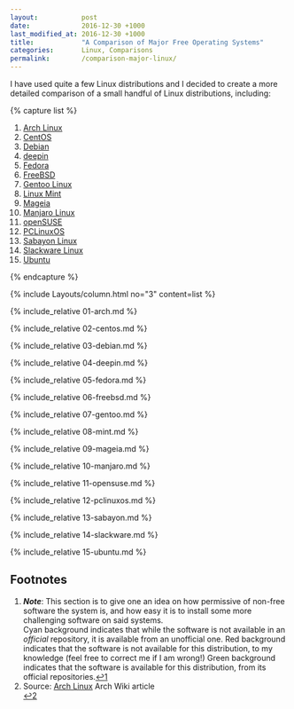 ```yaml
---
layout:           post
date:             2016-12-30 +1000
last_modified_at: 2016-12-30 +1000
title:            "A Comparison of Major Free Operating Systems"
categories:       Linux, Comparisons
permalink:        /comparison-major-linux/
---
```


I have used quite a few Linux distributions and I decided to create a more detailed comparison of a small handful of Linux distributions, including:

{% capture list %}
<ol>
  <li><a href="#arch-linux" link="_blank">Arch Linux</a></li>
  <li><a href="#centos" link="_blank">CentOS</a></li>
  <li><a href="#debian" link="_blank">Debian</a></li>
  <li><a href="#deepin" link="_blank">deepin</a></li>
  <li><a href="#fedora" link="_blank">Fedora</a></li>
  <li><a href="#freebsd" link="_blank">FreeBSD</a></li>
  <li><a href="#gentoo-linux" link="_blank">Gentoo Linux</a></li>
  <li><a href="#linux-mint" link="_blank">Linux Mint</a></li>
  <li><a href="#mageia" link="_blank">Mageia</a></li>
  <li><a href="#manjaro-linux" link="_blank">Manjaro Linux</a></li>
  <li><a href="#opensuse" link="_blank">openSUSE</a></li>
  <li><a href="#pclinuxos" link="_blank">PCLinuxOS</a></li>
  <li><a href="#sabayon-linux" link="_blank">Sabayon Linux</a></li>
  <li><a href="#slackware-linux" link="_blank">Slackware Linux</a></li>
  <li><a href="#ubuntu" link="_blank">Ubuntu</a></li>
</ol>
{% endcapture %}

{% include Layouts/column.html no="3" content=list %}

{% include_relative 01-arch.md %}

{% include_relative 02-centos.md %}

{% include_relative 03-debian.md %}

{% include_relative 04-deepin.md %}

{% include_relative 05-fedora.md %}

{% include_relative 06-freebsd.md %}

{% include_relative 07-gentoo.md %}

{% include_relative 08-mint.md %}

{% include_relative 09-mageia.md %}

{% include_relative 10-manjaro.md %}

{% include_relative 11-opensuse.md %}

{% include_relative 12-pclinuxos.md %}

{% include_relative 13-sabayon.md %}

{% include_relative 14-slackware.md %}

{% include_relative 15-ubuntu.md %}

## Footnotes
<ol>
<li id="fn:1"><i><b>Note</b></i>: This section is to give one an idea on how permissive of non-free software the system is, and how easy it is to install some more challenging software on said systems. <br/><span class="partial">Cyan</span> background indicates that while the software is not available in an <i>official</i> repository, it is available from an unofficial one. <span class="no">Red</span> background indicates that the software is not available for this distribution, to my knowledge (feel free to correct me if I am wrong!) <span class="yes">Green</span> background indicates that the software is available for this distribution, from its official repositories.<a href="#fnref:1" class="reversefootnote">↩<a href="#fn:1" class="footnote">1</a></a></li>
<li id="fn:2">Source: <a href="https://wiki.archlinux.org/index.php?title=Arch_Linux&oldid=453343" link="_blank">Arch Linux</a> Arch Wiki article</li><a href="#fnref:2" class="reversefootnote">↩<a href="#fn:2" class="footnote">2</a></a></li>
</ol>
